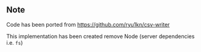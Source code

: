 ## Note

Code has been ported from https://github.com/ryu1kn/csv-writer 

This implementation has been created remove Node (server dependencies i.e. `fs`)